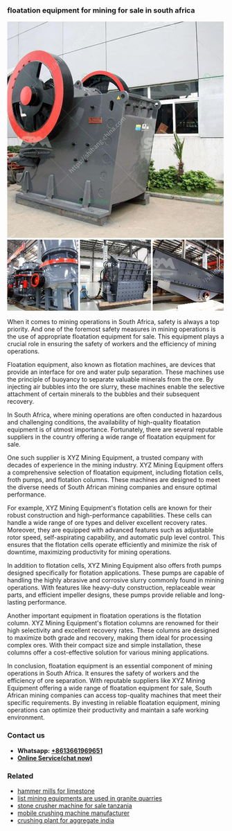 <h3>floatation equipment for mining for sale in south africa</h3><img src='1702953223.jpg' alt=''><p>When it comes to mining operations in South Africa, safety is always a top priority. And one of the foremost safety measures in mining operations is the use of appropriate floatation equipment for sale. This equipment plays a crucial role in ensuring the safety of workers and the efficiency of mining operations.</p><p>Floatation equipment, also known as flotation machines, are devices that provide an interface for ore and water pulp separation. These machines use the principle of buoyancy to separate valuable minerals from the ore. By injecting air bubbles into the ore slurry, these machines enable the selective attachment of certain minerals to the bubbles and their subsequent recovery.</p><p>In South Africa, where mining operations are often conducted in hazardous and challenging conditions, the availability of high-quality floatation equipment is of utmost importance. Fortunately, there are several reputable suppliers in the country offering a wide range of floatation equipment for sale.</p><p>One such supplier is XYZ Mining Equipment, a trusted company with decades of experience in the mining industry. XYZ Mining Equipment offers a comprehensive selection of floatation equipment, including flotation cells, froth pumps, and flotation columns. These machines are designed to meet the diverse needs of South African mining companies and ensure optimal performance.</p><p>For example, XYZ Mining Equipment's flotation cells are known for their robust construction and high-performance capabilities. These cells can handle a wide range of ore types and deliver excellent recovery rates. Moreover, they are equipped with advanced features such as adjustable rotor speed, self-aspirating capability, and automatic pulp level control. This ensures that the flotation cells operate efficiently and minimize the risk of downtime, maximizing productivity for mining operations.</p><p>In addition to flotation cells, XYZ Mining Equipment also offers froth pumps designed specifically for flotation applications. These pumps are capable of handling the highly abrasive and corrosive slurry commonly found in mining operations. With features like heavy-duty construction, replaceable wear parts, and efficient impeller designs, these pumps provide reliable and long-lasting performance.</p><p>Another important equipment in floatation operations is the flotation column. XYZ Mining Equipment's flotation columns are renowned for their high selectivity and excellent recovery rates. These columns are designed to maximize both grade and recovery, making them ideal for processing complex ores. With their compact size and simple installation, these columns offer a cost-effective solution for various mining applications.</p><p>In conclusion, floatation equipment is an essential component of mining operations in South Africa. It ensures the safety of workers and the efficiency of ore separation. With reputable suppliers like XYZ Mining Equipment offering a wide range of floatation equipment for sale, South African mining companies can access top-quality machines that meet their specific requirements. By investing in reliable floatation equipment, mining operations can optimize their productivity and maintain a safe working environment.</p><h3>Contact us</h3><ul><li><strong>Whatsapp:&nbsp;<a href="https://wa.me/8613661969651">+8613661969651</a></strong></li><li><a href="https://swt.shibang-china.com/?git&amp;zhl&amp;floatation equipment for mining for sale in south africa"><strong>Online Service(chat now)</strong></a></li></ul><h3>Related</h3><ul><li><a href='hammer mills for limestone.md'>hammer mills for limestone</a></li><li><a href='list mining equipments are used in granite quarries.md'>list mining equipments are used in granite quarries</a></li><li><a href='stone crusher machine for sale tanzania.md'>stone crusher machine for sale tanzania</a></li><li><a href='mobile crushing machine manufacturer.md'>mobile crushing machine manufacturer</a></li><li><a href='crushing plant for aggregate india.md'>crushing plant for aggregate india</a></li></ul>